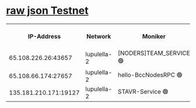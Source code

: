[raw json Testnet](https://rpc-check.jaclalt.stavr.tech/jaclalt/rpc-jaclalt-result.json)
=

<table><tr><th>IP-Address</th><th>Network</th><th>Moniker</th><th>Latest Block Height</th><th>Earliest Block Height</th><th>Catching Up</th><th>Tx Index</th><th>Voting Power</th><th>Scan Time</th></tr><tr><td>65.108.226.26:43657</td><td>lupulella-2</td><td>[NODERS]TEAM_SERVICE 🟢</td><td>6406476</td><td>6282001</td><td>False</td><td>on</td><td>0</td><td>2024-01-28T14:40:25.687344417UTC</td></tr><tr><td>65.108.66.174:27657</td><td>lupulella-2</td><td>hello-BccNodesRPC 🟢</td><td>6406476</td><td>6394001</td><td>False</td><td>on</td><td>0</td><td>2024-01-28T14:40:23.277983393UTC</td></tr><tr><td>135.181.210.171:19127</td><td>lupulella-2</td><td>STAVR-Service 🟢</td><td>6404310</td><td>6404001</td><td>False</td><td>on</td><td>0</td><td>2024-01-28T14:40:16.735636330UTC</td></tr></table>
